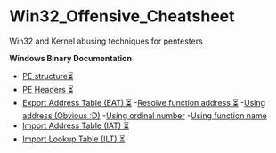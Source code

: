 # Win32_Offensive_Cheatsheet
Win32 and Kernel abusing techniques for pentesters



**Windows Binary Documentation**

- [PE structure⏳]()
 - [PE Headers ⏳]()
 - [Export Address Table (EAT) ⏳]()
  -[Resolve function address ⏳]()
    -[Using address (Obvious :D)]()
    -[Using ordinal number]()
    -[Using function name]()
 - [Import Address Table (IAT) ⏳]()
 - [Import Lookup Table (ILT) ⏳]()
